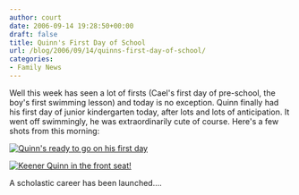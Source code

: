 ```yaml
---
author: court
date: 2006-09-14 19:28:50+00:00
draft: false
title: Quinn's First Day of School
url: /blog/2006/09/14/quinns-first-day-of-school/
categories:
- Family News
---
```


Well this week has seen a lot of firsts (Cael's first day of pre-school, the boy's first swimming lesson) and today is no exception.  Quinn finally had his first day of junior kindergarten today, after lots and lots of anticipation.  It went off swimmingly, he was extraordinarily cute of course.  Here's a few shots from this morning:

[![Quinn's ready to go on his first day](http://static.flickr.com/86/243313827_3d64962dfa_o.jpg)
](http://www.flickr.com/photos/_court/243313827/)

[![Keener Quinn in the front seat!](http://static.flickr.com/66/243313831_6c39ccf7db_o.jpg)
](http://www.flickr.com/photos/_court/243313831/)

A scholastic career has been launched....
